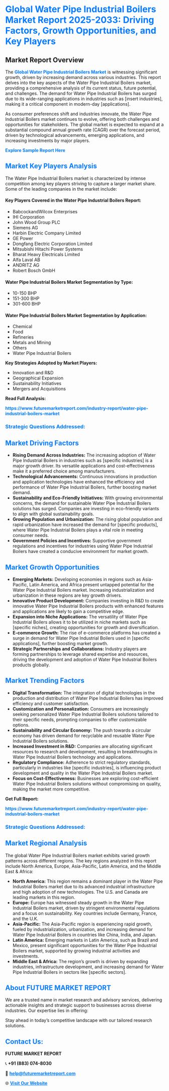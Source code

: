 <h1 style="color: #007BFF;">Global Water Pipe Industrial Boilers Market Report 2025-2033: Driving Factors, Growth Opportunities, and Key Players</h1>

<section id="overview">
<h2>Market Report Overview</h2>
<p>The <a href="https://www.futuremarketreport.com/industry-report/water-pipe-industrial-boilers-market" style="color: #007BFF; text-decoration: none;"><strong>Global Water Pipe Industrial Boilers Market</strong></a> is witnessing significant growth, driven by increasing demand across various industries. This report delves into the key aspects of the Water Pipe Industrial Boilers market, providing a comprehensive analysis of its current status, future potential, and challenges. The demand for Water Pipe Industrial Boilers has surged due to its wide-ranging applications in industries such as [insert industries], making it a critical component in modern-day [applications].</p>
<p>As consumer preferences shift and industries innovate, the Water Pipe Industrial Boilers market continues to evolve, offering both challenges and opportunities for stakeholders. The global market is expected to expand at a substantial compound annual growth rate (CAGR) over the forecast period, driven by technological advancements, emerging applications, and increasing investments by major players.</p>
</section>

<section id="overview">
<p><a href="https://www.futuremarketreport.com/request-sample/reportId=127781" style="color: #007BFF; text-decoration: none;"><strong>Explore Sample Report Here</strong></a></p>
</section>

<section id="key-players">
<h2 style="color: #007BFF;">Market Key Players Analysis</h2>
<p>The Water Pipe Industrial Boilers market is characterized by intense competition among key players striving to capture a larger market share. Some of the leading companies in the market include:</p>
<h4>Key Players Covered in the Water Pipe Industrial Boilers Report:</h4>
<ul><li>BabcockandWilcox Enterprises</li><li>IHI Corporation</li><li>John Wood Group PLC</li><li>Siemens AG</li><li>Harbin Electric Company Limited</li><li>GE Power</li><li>Dongfang Electric Corporation Limited</li><li>Mitsubishi Hitachi Power Systems</li><li>Bharat Heavy Electricals Limited</li><li>Alfa Laval AB</li><li>ANDRITZ AG</li><li>Robert Bosch GmbH</li></ul>
<h4>Water Pipe Industrial Boilers Market Segmentation by Type:</h4>
<ul><li>10-150 BHP</li><li>151-300 BHP</li><li>301-600 BHP</li></ul>

<h4>Water Pipe Industrial Boilers Market Segmentation by Application:</h4>
<ul><li>Chemical</li><li>Food</li><li>Refineries</li><li>Metals and Mining</li><li>Others</li><li>Water Pipe Industrial Boilers</li></ul>
<p><strong>Key Strategies Adopted by Market Players:</strong></p>
<ul>
<li>Innovation and R&D</li>
<li>Geographical Expansion</li>
<li>Sustainability Initiatives</li>
<li>Mergers and Acquisitions</li>
</ul>
</section>

<section>
<p><strong>Read Full Analysis: </strong></p><a href="https://www.futuremarketreport.com/industry-report/water-pipe-industrial-boilers-market" style="color: #007BFF; text-decoration: none;"><strong>https://www.futuremarketreport.com/industry-report/water-pipe-industrial-boilers-market</strong></a>
<h3 style="color: #007BFF;">Strategic Questions Addressed:</h3>
</section>

<section id="driving-factors">
<h2 style="color: #007BFF;">Market Driving Factors</h2>
<ul>
<li><strong>Rising Demand Across Industries:</strong> The increasing adoption of Water Pipe Industrial Boilers in industries such as [specific industries] is a major growth driver. Its versatile applications and cost-effectiveness make it a preferred choice among manufacturers.</li>
<li><strong>Technological Advancements:</strong> Continuous innovations in production and application technologies have enhanced the efficiency and performance of Water Pipe Industrial Boilers, further boosting market demand.</li>
<li><strong>Sustainability and Eco-Friendly Initiatives:</strong> With growing environmental concerns, the demand for sustainable Water Pipe Industrial Boilers solutions has surged. Companies are investing in eco-friendly variants to align with global sustainability goals.</li>
<li><strong>Growing Population and Urbanization:</strong> The rising global population and rapid urbanization have increased the demand for [specific products], where Water Pipe Industrial Boilers plays a vital role in meeting consumer needs.</li>
<li><strong>Government Policies and Incentives:</strong> Supportive government regulations and incentives for industries using Water Pipe Industrial Boilers have created a conducive environment for market growth.</li>
</ul>
</section>

<section id="growth-opportunities">
<h2 style="color: #007BFF;">Market Growth Opportunities</h2>
<ul>
<li><strong>Emerging Markets:</strong> Developing economies in regions such as Asia-Pacific, Latin America, and Africa present untapped potential for the Water Pipe Industrial Boilers market. Increasing industrialization and urbanization in these regions are key growth drivers.</li>
<li><strong>Innovative Product Development:</strong> Companies investing in R&D to create innovative Water Pipe Industrial Boilers products with enhanced features and applications are likely to gain a competitive edge.</li>
<li><strong>Expansion into Niche Applications:</strong> The versatility of Water Pipe Industrial Boilers allows it to be utilized in niche markets such as [specific niches], creating opportunities for growth and diversification.</li>
<li><strong>E-commerce Growth:</strong> The rise of e-commerce platforms has created a surge in demand for Water Pipe Industrial Boilers used in [specific applications], further boosting market growth.</li>
<li><strong>Strategic Partnerships and Collaborations:</strong> Industry players are forming partnerships to leverage shared expertise and resources, driving the development and adoption of Water Pipe Industrial Boilers products globally.</li>
</ul>
</section>

<section id="trending-factors">
<h2 style="color: #007BFF;">Market Trending Factors</h2>
<ul>
<li><strong>Digital Transformation:</strong> The integration of digital technologies in the production and distribution of Water Pipe Industrial Boilers has improved efficiency and customer satisfaction.</li>
<li><strong>Customization and Personalization:</strong> Consumers are increasingly seeking personalized Water Pipe Industrial Boilers solutions tailored to their specific needs, prompting companies to offer customizable options.</li>
<li><strong>Sustainability and Circular Economy:</strong> The push towards a circular economy has driven demand for recyclable and reusable Water Pipe Industrial Boilers solutions.</li>
<li><strong>Increased Investment in R&D:</strong> Companies are allocating significant resources to research and development, resulting in breakthroughs in Water Pipe Industrial Boilers technology and applications.</li>
<li><strong>Regulatory Compliance:</strong> Adherence to strict regulatory standards, particularly in industries like [specific industries], is influencing product development and quality in the Water Pipe Industrial Boilers market.</li>
<li><strong>Focus on Cost-Effectiveness:</strong> Businesses are exploring cost-efficient Water Pipe Industrial Boilers solutions without compromising on quality, making the market more competitive.</li>
</ul>
</section>

<section>
<p><strong>Get Full Report: </strong></p><a href="https://www.futuremarketreport.com/industry-report/water-pipe-industrial-boilers-market" style="color: #007BFF; text-decoration: none;"><strong>https://www.futuremarketreport.com/industry-report/water-pipe-industrial-boilers-market</strong></a>
<h3 style="color: #007BFF;">Strategic Questions Addressed:</h3>
</section>


<section id="regional-analysis">
<h2 style="color: #007BFF;">Market Regional Analysis</h2>
<p>The global Water Pipe Industrial Boilers market exhibits varied growth patterns across different regions. The key regions analyzed in this report include North America, Europe, Asia-Pacific, Latin America, and the Middle East & Africa:</p>
<ul>
<li><strong>North America:</strong> This region remains a dominant player in the Water Pipe Industrial Boilers market due to its advanced industrial infrastructure and high adoption of new technologies. The U.S. and Canada are leading markets in this region.</li>
<li><strong>Europe:</strong> Europe has witnessed steady growth in the Water Pipe Industrial Boilers market, driven by stringent environmental regulations and a focus on sustainability. Key countries include Germany, France, and the U.K.</li>
<li><strong>Asia-Pacific:</strong> The Asia-Pacific region is experiencing rapid growth, fueled by industrialization, urbanization, and increasing demand for Water Pipe Industrial Boilers in countries like China, India, and Japan.</li>
<li><strong>Latin America:</strong> Emerging markets in Latin America, such as Brazil and Mexico, present significant opportunities for the Water Pipe Industrial Boilers market, supported by growing industrial activities and investments.</li>
<li><strong>Middle East & Africa:</strong> The region’s growth is driven by expanding industries, infrastructure development, and increasing demand for Water Pipe Industrial Boilers in sectors like [specific sectors].</li>
</ul>
</section>

<footer>
<h2 style="color: #007BFF;">About FUTURE MARKET REPORT</h2>
<p>We are a trusted name in market research and advisory services, delivering actionable insights and strategic support to businesses across diverse industries. Our expertise lies in offering:</p>

<p>Stay ahead in today’s competitive landscape with our tailored research solutions.</p>

<h2 style="color: #007BFF;">Contact Us:</h2>
<p><strong>FUTURE MARKET REPORT</strong></p>
<p>📞 <strong>+91 (883) 074-8030</strong></p>
<p>📧 <strong><a href="mailto:help@futuremarketreport.com" style="color: #007BFF;">help@futuremarketreport.com</a></strong></p>
<p>🌐 <strong><a href="https://www.futuremarketreport.com/" style="color: #007BFF;">Visit Our Website</a></strong></p>
</footer>